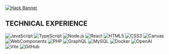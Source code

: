 [![Hack Banner](https://github.com/loktar00/loktar00/raw/master/hack.gif)](https://somethinghitme.com)

## TECHNICAL EXPERIENCE

![JavaScript](https://img.shields.io/badge/JavaScript-323330?style=for-the-badge&logo=javascript&logoColor=F7DF1E) ![TypeScript](https://img.shields.io/badge/TypeScript-007ACC?style=for-the-badge&logo=typescript&logoColor=white) ![Node.js](https://img.shields.io/badge/Node.js-339933?style=for-the-badge&logo=node.js&logoColor=white) ![React](https://img.shields.io/badge/React-20232A?style=for-the-badge&logo=react&logoColor=61DAFB) ![HTML5](https://img.shields.io/badge/HTML5-E34F26?style=for-the-badge&logo=html5&logoColor=white) ![CSS3](https://img.shields.io/badge/CSS3-1572B6?style=for-the-badge&logo=css3&logoColor=white) ![Canvas](https://img.shields.io/badge/Canvas-E34F26?style=for-the-badge) ![WebComponents](https://img.shields.io/badge/WebComponents-29ABE2?style=for-the-badge&logo=webcomponentsdotorg&logoColor=white) ![PHP](https://img.shields.io/badge/PHP-777BB4?style=for-the-badge&logo=php&logoColor=white) ![GraphQL](https://img.shields.io/badge/GraphQL-E10098?style=for-the-badge&logo=graphql&logoColor=white) ![MySQL](https://img.shields.io/badge/MySQL-4479A1?style=for-the-badge&logo=mysql&logoColor=white) ![Docker](https://img.shields.io/badge/Docker-2496ED?style=for-the-badge&logo=docker&logoColor=white) ![OpenAI](https://img.shields.io/badge/OpenAI-00549F?style=for-the-badge&logo=openai&logoColor=white) ![Vite](https://img.shields.io/badge/Vite-646CFF?style=for-the-badge&logo=Vite&logoColor=white) ![GitHub](https://img.shields.io/badge/GitHub-100000?style=for-the-badge&logo=github&logoColor=white)
